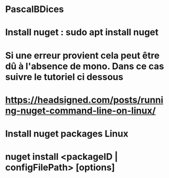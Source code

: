 # PascalBDices
# Install nuget : sudo apt install nuget
# Si une erreur provient cela peut être dû à l'absence de mono. Dans ce cas suivre le tutoriel ci dessous
# https://headsigned.com/posts/running-nuget-command-line-on-linux/
# Install nuget packages Linux
# nuget install <packageID | configFilePath> [options]
